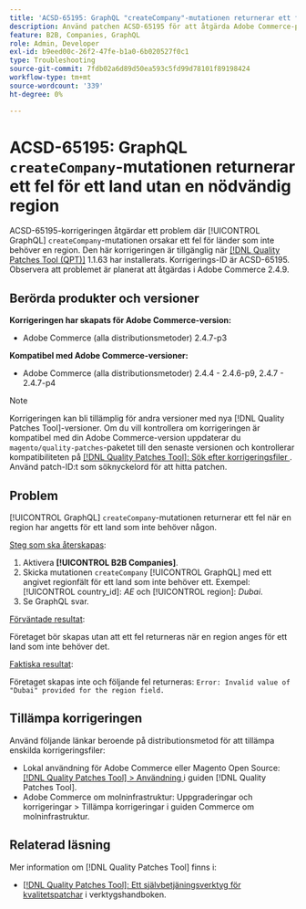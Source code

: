 ```yaml
---
title: 'ACSD-65195: GraphQL "createCompany"-mutationen returnerar ett fel för ett land utan en obligatorisk region'
description: Använd patchen ACSD-65195 för att åtgärda Adobe Commerce-problemet där mutationen GraphQL"createCompany" genererar ett fel för länder som inte behöver en region.
feature: B2B, Companies, GraphQL
role: Admin, Developer
exl-id: b9eed00c-26f2-47fe-b1a0-6b020527f0c1
type: Troubleshooting
source-git-commit: 7fdb02a6d89d50ea593c5fd99d78101f89198424
workflow-type: tm+mt
source-wordcount: '339'
ht-degree: 0%

---
```


# ACSD-65195: GraphQL `createCompany`-mutationen returnerar ett fel för ett land utan en nödvändig region

ACSD-65195-korrigeringen åtgärdar ett problem där [!UICONTROL GraphQL] `createCompany`-mutationen orsakar ett fel för länder som inte behöver en region. Den här korrigeringen är tillgänglig när [[!DNL Quality Patches Tool (QPT)]](/help/tools/quality-patches-tool/quality-patches-tool-to-self-serve-quality-patches.md) 1.1.63 har installerats. Korrigerings-ID är ACSD-65195. Observera att problemet är planerat att åtgärdas i Adobe Commerce 2.4.9.

## Berörda produkter och versioner

**Korrigeringen har skapats för Adobe Commerce-version:**

* Adobe Commerce (alla distributionsmetoder) 2.4.7-p3

**Kompatibel med Adobe Commerce-versioner:**

* Adobe Commerce (alla distributionsmetoder) 2.4.4 - 2.4.6-p9, 2.4.7 - 2.4.7-p4

>[!NOTE]
>
>Korrigeringen kan bli tillämplig för andra versioner med nya [!DNL Quality Patches Tool]-versioner. Om du vill kontrollera om korrigeringen är kompatibel med din Adobe Commerce-version uppdaterar du `magento/quality-patches`-paketet till den senaste versionen och kontrollerar kompatibiliteten på [[!DNL Quality Patches Tool]: Sök efter korrigeringsfiler ](https://experienceleague.adobe.com/tools/commerce-quality-patches/index.html?lang=sv-SE). Använd patch-ID:t som söknyckelord för att hitta patchen.

## Problem

[!UICONTROL GraphQL] `createCompany`-mutationen returnerar ett fel när en region har angetts för ett land som inte behöver någon.

<u>Steg som ska återskapas</u>:

1. Aktivera **[!UICONTROL B2B Companies]**.
1. Skicka mutationen `createCompany` [!UICONTROL GraphQL] med ett angivet regionfält för ett land som inte behöver ett. Exempel: [!UICONTROL country_id]: *AE* och [!UICONTROL region]: *Dubai*.
1. Se GraphQL svar.

<u>Förväntade resultat</u>:

Företaget bör skapas utan att ett fel returneras när en region anges för ett land som inte behöver det.

<u>Faktiska resultat</u>:

Företaget skapas inte och följande fel returneras:
`Error: Invalid value of "Dubai" provided for the region field.`

## Tillämpa korrigeringen

Använd följande länkar beroende på distributionsmetod för att tillämpa enskilda korrigeringsfiler:

* Lokal användning för Adobe Commerce eller Magento Open Source: [[!DNL Quality Patches Tool] > Användning ](/help/tools/quality-patches-tool/usage.md) i guiden [!DNL Quality Patches Tool].
* Adobe Commerce om molninfrastruktur: Uppgraderingar och korrigeringar > Tillämpa korrigeringar i guiden Commerce om molninfrastruktur.

## Relaterad läsning

Mer information om [!DNL Quality Patches Tool] finns i:

* [[!DNL Quality Patches Tool]: Ett självbetjäningsverktyg för kvalitetspatchar](/help/tools/quality-patches-tool/quality-patches-tool-to-self-serve-quality-patches.md) i verktygshandboken.
